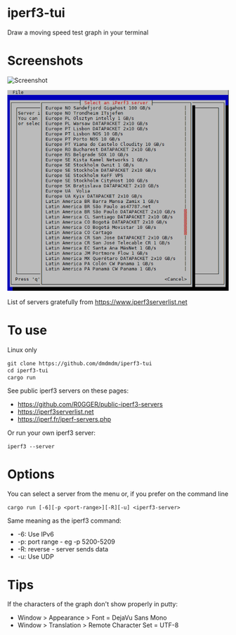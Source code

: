 # iperf3-tui
Draw a moving speed test graph in your terminal

# Screenshots
![Screenshot](iperf3-tui2.gif)

![Select Server](select_server.png)

List of servers gratefully from https://www.iperf3serverlist.net

# To use
Linux only

    git clone https://github.com/dmdmdm/iperf3-tui
    cd iperf3-tui
    cargo run
    
See public iperf3 servers on these pages:
- https://github.com/R0GGER/public-iperf3-servers
- https://iperf3serverlist.net
- https://iperf.fr/iperf-servers.php

Or run your own iperf3 server:

    iperf3 --server

# Options
You can select a server from the menu or, if you prefer on the command line

    cargo run [-6][-p <port-range>][-R][-u] <iperf3-server>

Same meaning as the iperf3 command:
- -6: Use IPv6
- -p: port range - eg -p 5200-5209
- -R: reverse - server sends data
- -u: Use UDP

# Tips
If the characters of the graph don't show properly in putty:
- Window > Appearance > Font = DejaVu Sans Mono
- Window > Translation > Remote Character Set = UTF-8
